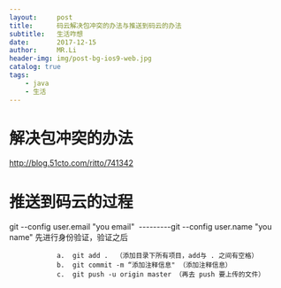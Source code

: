 ```yaml
---
layout:     post
title:      码云解决包冲突的办法与推送到码云的办法
subtitle:   生活咋想
date:       2017-12-15
author:     MR.Li
header-img: img/post-bg-ios9-web.jpg
catalog: true
tags:
    - java
    - 生活
---
```


# 解决包冲突的办法
http://blog.51cto.com/ritto/741342
# 推送到码云的过程
git --config user.email "you email"  ---------git --config user.name "you name" 先进行身份验证，验证之后      
               
                a.  git add .  （添加目录下所有项目，add与 . 之间有空格）
                b.  git commit -m “添加注释信息" （添加注释信息）
                c.  git push -u origin master （再去 push 要上传的文件）
